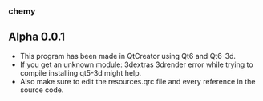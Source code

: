 ### chemy
## Alpha 0.0.1
- This program has been made in QtCreator using Qt6 and Qt6-3d.
- If you get an unknown module: 3dextras 3drender error while trying to compile installing qt5-3d might help.
- Also make sure to edit the resources.qrc file and every reference in the source code.
